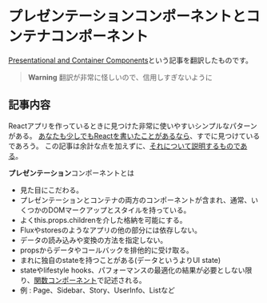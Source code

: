 # プレゼンテーションコンポーネントとコンテナコンポーネント

[Presentational and Container Components](https://medium.com/@dan_abramov/smart-and-dumb-components-7ca2f9a7c7d0)という記事を翻訳したものです。

> **Warning**
> 翻訳が非常に怪しいので、信用しすぎないように



## 記事内容

Reactアプリを作っているときに見つけた非常に使いやすいシンプルなパターンがある。
[あなたも少しでもReactを書いたことがあるなら](https://reactjs.org/blog/2015/03/19/building-the-facebook-news-feed-with-relay.html)、すでに見つけているであろう。
この記事は余計な点を加えずに、[それについて説明するものである](https://medium.com/@learnreact/container-components-c0e67432e005)。

**プレゼンテーション**コンポーネントとは

- 見た目にこだわる。
- プレゼンテーションとコンテナの両方のコンポーネントが含まれ、通常、いくつかのDOMマークアップとスタイルを持っている。
- よくthis.props.childrenを介した格納を可能にする。<!-- 非常に怪しい訳 -->
- Fluxやstoresのようなアプリの他の部分には依存しない。
- データの読み込みや変換の方法を指定しない。
- propsからデータやコールバックを排他的に受け取る。
- まれに独自のstateを持つことがある(データというよりUI state)
- stateやlifestyle hooks、パフォーマンスの最適化の結果が必要としない限り、[関数コンポーネント](https://reactjs.org/blog/2015/10/07/react-v0.14.html#stateless-functional-components)で記述される。
- 例 : Page、Sidebar、Story、UserInfo、Listなど